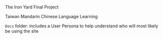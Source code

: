 The Iron Yard Final Project

Taiwan Mandarin Chinese Language Learning


`Docs` folder: includes a User Persona to help understand who will most likely be using the site

